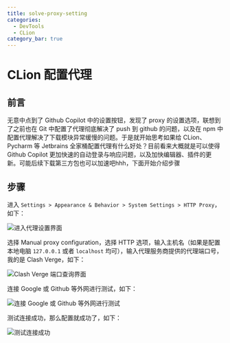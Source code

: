 ```yaml
---
title: solve-proxy-setting
categories: 
  - DevTools
  - CLion
category_bar: true
---
```


# CLion 配置代理

## 前言

无意中点到了 Github Copilot 中的设置按钮，发现了 proxy 的设置选项，联想到了之前也在 Git 中配置了代理彻底解决了 push 到 github 的问题，以及在 npm 中配置代理解决了下载模块异常缓慢的问题。于是就开始思考如果给 CLion、Pycharm 等 Jetbrains 全家桶配置代理有什么好处？目前看来大概就是可以使得 Github Copilot 更加快速的自动登录与响应问题，以及加快编辑器、插件的更新。可能后续下载第三方包也可以加速吧hhh，下面开始介绍步骤

## 步骤

进入 `Settings > Appearance & Behavior > System Settings > HTTP Proxy`，如下：

![进入代理设置界面](https://dwj-oss.oss-cn-nanjing.aliyuncs.com/images/202403032127859.png)

选择 Manual proxy configuration，选择 HTTP 选项，输入主机名（如果是配置本地电脑 `127.0.0.1` 或者 `localhost` 均可），输入代理服务商提供的代理端口号，我的是 Clash Verge，如下：

![Clash Verge 端口查询界面](https://dwj-oss.oss-cn-nanjing.aliyuncs.com/images/202403032127860.png)

连接 Google 或 Github 等外网进行测试，如下：

![连接 Google 或 Github 等外网进行测试](https://dwj-oss.oss-cn-nanjing.aliyuncs.com/images/202403032127861.png)

测试连接成功，那么配置就成功了，如下：

![测试连接成功](https://dwj-oss.oss-cn-nanjing.aliyuncs.com/images/202403032127862.png)